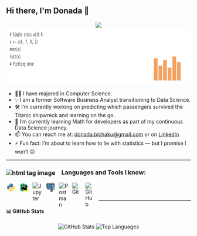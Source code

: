 
## Hi there, I'm Donada 👋
<!--
**donada-bichaku/donada-bichaku** is a ✨ _special_ ✨ repository because its `README.md` (this file) appears on your GitHub profile.

Here are some ideas to get you started:

- 🔭 I’m currently working on ...
- 🌱 I’m currently learning ...
- 👯 I’m looking to collaborate on ...
- 🤔 I’m looking for help with ...
- 💬 Ask me about ...
- 📫 How to reach me: ...
- 😄 Pronouns: ...
- ⚡ Fun fact: ...
-->


<div>
 
<p align="center">
  <img src="https://readme-typing-svg.demolab.com?font=Fira+Code&size=24&duration=1000&pause=500&color=7DD0BD&center=true&vCenter=true&multiline=true&width=600&height=125&lines=Aspiring+Data+Scientist+%F0%9F%A7%AA;Python+Developer+%F0%9F%91%A9%E2%80%8D%F0%9F%92%BB;AI+Enthusiast+%F0%9F%A4%96"/> 
  <img src="code_scroll.svg" alt="Donada's Banner" width="1000" height="150"/>
</p>
<!-- Custom coded banner with gradient and icons -->


- 👩‍🎓 I have majored in Computer Science.
- 💡 I am a former Software Business Analyst transitioning to Data Science.
- 🛠️ I’m currently working on predicting which passengers survived the Titanic shipwreck and learning on the go.
- 🌱 I’m currently learning Math for developers as part of my continuous Data Science journey.
- 📫 You can reach me at: [donada.bichaku@gmail.com](mailto:donada.bichaku@gmail.com) or on [LinkedIn](www.linkedin.com/in/donada-bichaku)
- ⚡ Fun fact: I’m about to learn how to lie with statistics — but I promise I won’t 😉

---

### <img align="center" alt="html tag image" src="https://media2.giphy.com/media/QssGEmpkyEOhBCb7e1/giphy.gif?cid=ecf05e47a0n3gi1bfqntqmob8g9aid1oyj2wr3ds3mg700bl&rid=giphy.gif" width="25" style="margin-right: 5px;"> &nbsp; Languages and Tools I know:

<img align="left" alt="Python" width="26px" src="https://github.com/devicons/devicon/blob/v2.14.0/icons/python/python-original.svg" style="padding-right:10px;" />
<img align="left" alt="PyCharm" width="26px" src="https://github.com/devicons/devicon/blob/v2.14.0/icons/pycharm/pycharm-original.svg" style="padding-right:10px;" />
<img align="left" alt="Jupyter" width="26px" src="https://cdn.jsdelivr.net/gh/devicons/devicon/icons/jupyter/jupyter-original.svg" style="padding-right:10px;" />
<img align="left" alt="PostgreSQL" width="26px" src="https://github.com/devicons/devicon/blob/v2.14.0/icons/postgresql/postgresql-original.svg" style="padding-right:10px;" />
<img align="left" alt="Postman" width="26px" src="https://cdn.jsdelivr.net/gh/devicons/devicon/icons/postman/postman-original.svg" style="padding-right:10px;" />
<img align="left" alt="Git" width="26px" src="https://cdn.jsdelivr.net/gh/devicons/devicon/icons/git/git-original.svg" style="padding-right:10px;" />
<img align="left" alt="GitHub" width="26px" src="https://user-images.githubusercontent.com/3369400/139447912-e0f43f33-6d9f-45f8-be46-2df5bbc91289.png" style="padding-right:10px;" />

<br />
<br />

---
#### 📊 GitHub Stats
<div align="center">
  


<img src="https://github-readme-stats.vercel.app/api?username=donada-bichaku&show_icons=true&theme=tokyonight&hide_border=true&cache_seconds=21600" alt="GitHub Stats" />
<img src="https://github-readme-stats.vercel.app/api/top-langs/?username=donada-bichaku&layout=compact&theme=tokyonight&hide_border=true" alt="Top Languages" />
</div>





